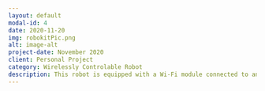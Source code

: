 ```yaml
---
layout: default
modal-id: 4
date: 2020-11-20
img: robokitPic.png
alt: image-alt
project-date: November 2020
client: Personal Project
category: Wirelessly Controlable Robot
description: This robot is equipped with a Wi-Fi module connected to an Arduino, enabling it to establish a connection to the internet. Additionally, it features a front-facing sensor capable of accurately measuring the distance between the robot and its surroundings. This setup allows for seamless operation, as all commands can be initiated directly from a laptop by simply clicking buttons on the interface.
---
```

